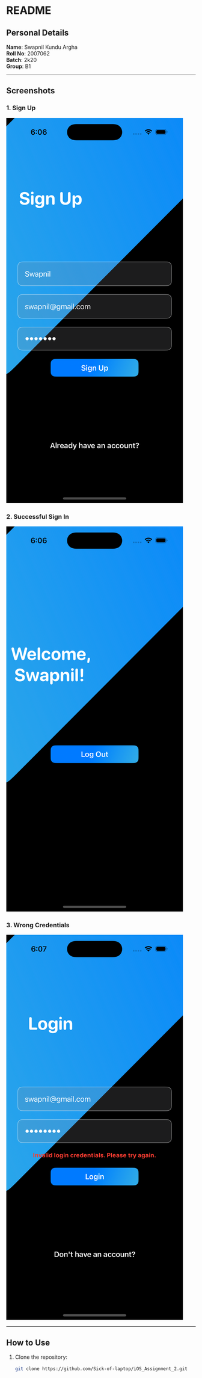 # README

## Personal Details
**Name**: Swapnil Kundu Argha  
**Roll No**: 2007062  
**Batch**: 2k20  
**Group**: B1  

---

## Screenshots

### 1. Sign Up  
![Sign Up](https://github.com/Sick-of-laptop/iOS_Assignment_2/blob/main/s-1.png)  

### 2. Successful Sign In  
![Successful Sign In](https://github.com/Sick-of-laptop/iOS_Assignment_2/blob/main/s-2.png)  

### 3. Wrong Credentials  
![Wrong Credentials](https://github.com/Sick-of-laptop/iOS_Assignment_2/blob/main/s-3.png)  

---

## How to Use
1. Clone the repository:  
   ```bash
   git clone https://github.com/Sick-of-laptop/iOS_Assignment_2.git
